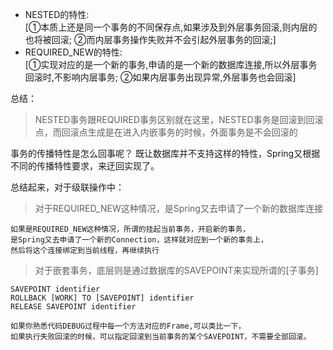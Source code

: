 - NESTED的特性:  
  [①本质上还是同一个事务的不同保存点,如果涉及到外层事务回滚,则内层的也将被回滚; ②而内层事务操作失败并不会引起外层事务的回滚;]
- REQUIRED_NEW的特性:  
  [①实现对应的是一个新的事务,申请的是一个新的数据库连接,所以外层事务回滚时,不影响内层事务; ②如果内层事务出现异常,外层事务也会回滚]

总结：
>NESTED事务跟REQUIRED事务区别就在这里，NESTED事务是回滚到回滚点，而回滚点生成是在进入内嵌事务的时候，外面事务是不会回滚的 


事务的传播特性是怎么回事呢？
既让数据库并不支持这样的特性，Spring又根据不同的传播特性要求，来迂回实现了。

总结起来，对于级联操作中：
>对于REQUIRED_NEW这种情况，是Spring又去申请了一个新的数据库连接
```
如果是REQUIRED_NEW这种情况，所谓的挂起当前事务，开启新的事务，
是Spring又去申请了一个新的Connection，这样就对应到一个新的事务上，
然后将这个连接绑定到当前线程，再继续执行
```

>对于嵌套事务，底层则是通过数据库的SAVEPOINT来实现所谓的[子事务]
```
SAVEPOINT identifier
ROLLBACK [WORK] TO [SAVEPOINT] identifier
RELEASE SAVEPOINT identifier
```

~~~
如果你熟悉代码DEBUG过程中每一个方法对应的Frame,可以类比一下，
如果执行失败回滚的时候，可以指定回滚到当前事务的某个SAVEPOINT，不需要全部回滚。


